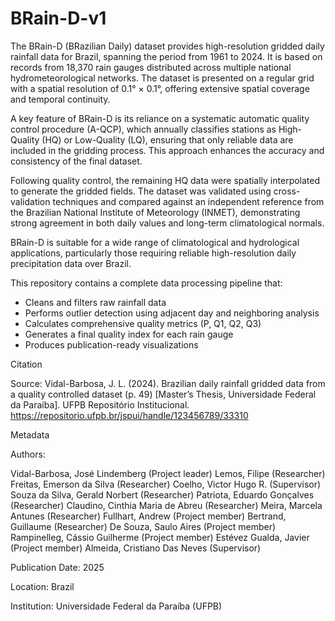 # BRain-D-v1


The BRain-D (BRazilian Daily) dataset provides high-resolution gridded daily rainfall data for Brazil, spanning the period from 1961 to 2024. It is based on records from 18,370 rain gauges distributed across multiple national hydrometeorological networks. The dataset is presented on a regular grid with a spatial resolution of 0.1° × 0.1°, offering extensive spatial coverage and temporal continuity.

A key feature of BRain-D is its reliance on a systematic automatic quality control procedure (A-QCP), which annually classifies stations as High-Quality (HQ) or Low-Quality (LQ), ensuring that only reliable data are included in the gridding process. This approach enhances the accuracy and consistency of the final dataset.

Following quality control, the remaining HQ data were spatially interpolated to generate the gridded fields. The dataset was validated using cross-validation techniques and compared against an independent reference from the Brazilian National Institute of Meteorology (INMET), demonstrating strong agreement in both daily values and long-term climatological normals.

BRain-D is suitable for a wide range of climatological and hydrological applications, particularly those requiring reliable high-resolution daily precipitation data over Brazil.


This repository contains a complete data processing pipeline that:
- Cleans and filters raw rainfall data
- Performs outlier detection using adjacent day and neighboring analysis
- Calculates comprehensive quality metrics (P, Q1, Q2, Q3)
- Generates a final quality index for each rain gauge
- Produces publication-ready visualizations


Citation

Source:
Vidal-Barbosa, J. L. (2024). Brazilian daily rainfall gridded data from a quality controlled dataset (p. 49) [Master’s Thesis, Universidade Federal da Paraíba]. UFPB Repositório Institucional. https://repositorio.ufpb.br/jspui/handle/123456789/33310

Metadata

Authors:

Vidal-Barbosa, José Lindemberg (Project leader)
Lemos, Filipe (Researcher)
Freitas, Emerson da Silva (Researcher)
Coelho, Victor Hugo R. (Supervisor)
Souza da Silva, Gerald Norbert (Researcher)
Patriota, Eduardo Gonçalves (Researcher)
Claudino, Cinthia Maria de Abreu (Researcher)
Meira, Marcela Antunes (Researcher)
Fullhart, Andrew (Project member)
Bertrand, Guillaume (Researcher)
De Souza, Saulo Aires (Project member)
Rampinelleg, Cássio Guilherme (Project member)
Estévez Gualda, Javier (Project member)
Almeida, Cristiano Das Neves (Supervisor)

Publication Date: 2025

Location: Brazil

Institution: Universidade Federal da Paraíba (UFPB)
